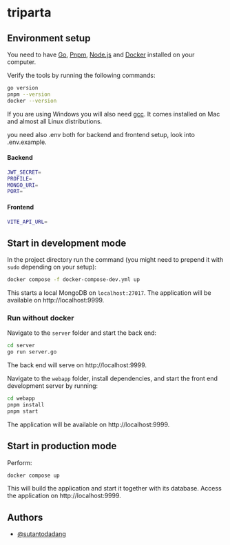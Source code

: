 # triparta

## Environment setup

You need to have [Go](https://go.dev/),
[Pnpm](https://pnpm.io/),
[Node.js](https://nodejs.org/) and
[Docker](https://www.docker.com/)
installed on your computer.

Verify the tools by running the following commands:

```sh
go version
pnpm --version
docker --version
```

If you are using Windows you will also need
[gcc](https://gcc.gnu.org/). It comes installed
on Mac and almost all Linux distributions.

you need also .env both for backend and frontend setup, look into .env.example.

#### Backend

```sh
JWT_SECRET=
PROFILE=
MONGO_URI=
PORT=
```

#### Frontend

```sh
VITE_API_URL=
```

## Start in development mode

In the project directory run the command (you might
need to prepend it with `sudo` depending on your setup):

```sh
docker compose -f docker-compose-dev.yml up
```

This starts a local MongoDB on `localhost:27017`.
The application will be available on http://localhost:9999.

### Run without docker

Navigate to the `server` folder and start the back end:

```sh
cd server
go run server.go
```

The back end will serve on http://localhost:9999.

Navigate to the `webapp` folder, install dependencies,
and start the front end development server by running:

```sh
cd webapp
pnpm install
pnpm start
```

The application will be available on http://localhost:9999.

## Start in production mode

Perform:

```sh
docker compose up
```

This will build the application and start it together with
its database. Access the application on http://localhost:9999.

## Authors

- [@sutantodadang](https://www.github.com/sutantodadang)
